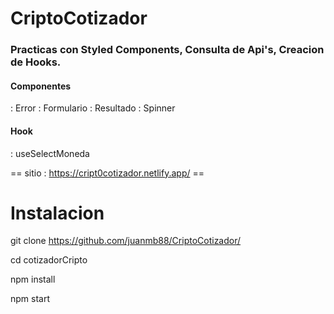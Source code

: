# **CriptoCotizador**
### Practicas con Styled Components, Consulta de Api's, Creacion de Hooks.

#### Componentes
: Error 
: Formulario
: Resultado
: Spinner

#### Hook
: useSelectMoneda

== sitio : https://cript0cotizador.netlify.app/ ==


# Instalacion

git clone https://github.com/juanmb88/CriptoCotizador/

cd cotizadorCripto

npm install

npm start
